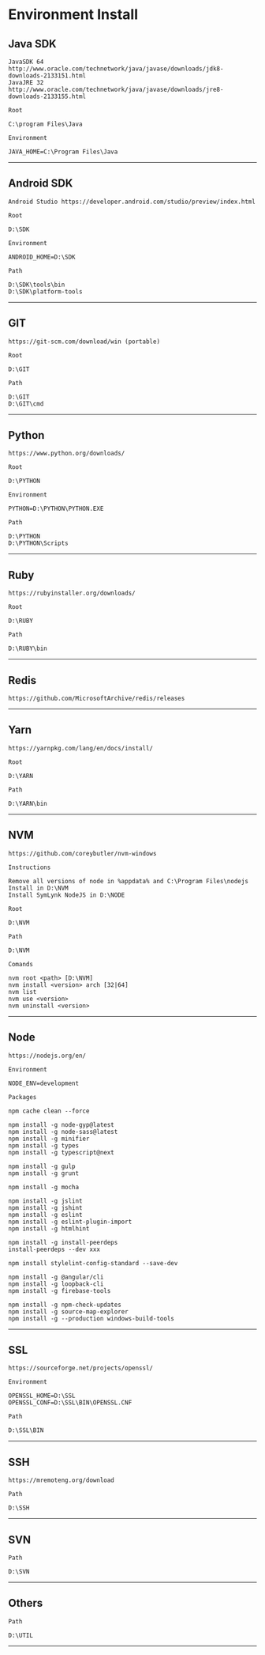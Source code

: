 # Environment Install

**Java SDK**
---

    JavaSDK 64 http://www.oracle.com/technetwork/java/javase/downloads/jdk8-downloads-2133151.html
    JavaJRE 32 http://www.oracle.com/technetwork/java/javase/downloads/jre8-downloads-2133155.html

    Root
    
    C:\program Files\Java

    Environment

    JAVA_HOME=C:\Program Files\Java

----
**Android SDK**
---

    Android Studio https://developer.android.com/studio/preview/index.html

    Root
    
    D:\SDK

    Environment

    ANDROID_HOME=D:\SDK

    Path

    D:\SDK\tools\bin
    D:\SDK\platform-tools

----
**GIT**
---

    https://git-scm.com/download/win (portable)

    Root
    
    D:\GIT

    Path

    D:\GIT
    D:\GIT\cmd

----
**Python**
---

    https://www.python.org/downloads/
	
    Root
    
    D:\PYTHON

    Environment

    PYTHON=D:\PYTHON\PYTHON.EXE

    Path

    D:\PYTHON
    D:\PYTHON\Scripts
	
----
**Ruby**
---

    https://rubyinstaller.org/downloads/
	
    Root
    
    D:\RUBY

    Path

    D:\RUBY\bin
	
----
**Redis**
---

    https://github.com/MicrosoftArchive/redis/releases
	
----
**Yarn**
---

    https://yarnpkg.com/lang/en/docs/install/
	
    Root
    
    D:\YARN

    Path

    D:\YARN\bin
    
----
**NVM**
---

    https://github.com/coreybutler/nvm-windows

    Instructions
    
    Remove all versions of node in %appdata% and C:\Program Files\nodejs
    Install in D:\NVM
    Install SymLynk NodeJS in D:\NODE

    Root
    
    D:\NVM
    
    Path

    D:\NVM
        
    Comands
    
    nvm root <path> [D:\NVM]
    nvm install <version> arch [32|64]
    nvm list
    nvm use <version>
    nvm uninstall <version>

----
**Node**
---

    https://nodejs.org/en/

    Environment

    NODE_ENV=development

    Packages

    npm cache clean --force
    
    npm install -g node-gyp@latest
    npm install -g node-sass@latest
    npm install -g minifier
    npm install -g types
    npm install -g typescript@next
    
    npm install -g gulp
    npm install -g grunt
    
    npm install -g mocha
    
    npm install -g jslint
    npm install -g jshint
    npm install -g eslint
    npm install -g eslint-plugin-import
    npm install -g htmlhint
    
    npm install -g install-peerdeps
    install-peerdeps --dev xxx
    
    npm install stylelint-config-standard --save-dev
    
    npm install -g @angular/cli
    npm install -g loopback-cli
    npm install -g firebase-tools
        
    npm install -g npm-check-updates
    npm install -g source-map-explorer
    npm install -g --production windows-build-tools

----
**SSL**
---

    https://sourceforge.net/projects/openssl/

    Environment

    OPENSSL_HOME=D:\SSL
    OPENSSL_CONF=D:\SSL\BIN\OPENSSL.CNF

    Path

    D:\SSL\BIN

----
**SSH**
---

    https://mremoteng.org/download

    Path

    D:\SSH

----
**SVN**
---

    Path

    D:\SVN

----
**Others**
---

    Path

    D:\UTIL

----
